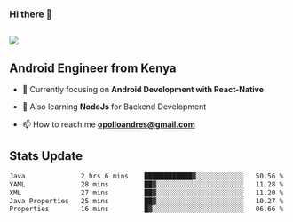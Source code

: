 ### Hi there 👋
<h2 align="left"><img src="https://readme-typing-svg.herokuapp.com?color='blue'&lines=I'm+Andrew+Opollo😊;Welcome+to+my+Github😜"> </h2>

## Android Engineer from Kenya


- 🌱 Currently focusing on **Android Development with React-Native**

- 🔭 Also learning **NodeJs** for Backend Development

- 📫 How to reach me **opolloandres@gmail.com**


## Stats Update
<!--START_SECTION:waka-->

```txt
Java              2 hrs 6 mins    ████████████▓░░░░░░░░░░░░   50.56 %
YAML              28 mins         ██▓░░░░░░░░░░░░░░░░░░░░░░   11.28 %
XML               27 mins         ██▓░░░░░░░░░░░░░░░░░░░░░░   11.20 %
Java Properties   25 mins         ██▓░░░░░░░░░░░░░░░░░░░░░░   10.27 %
Properties        16 mins         █▓░░░░░░░░░░░░░░░░░░░░░░░   06.66 %
```

<!--END_SECTION:waka-->


